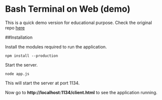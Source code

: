 # Bash Terminal on Web (demo)
This is a quick demo version for educational purpose. Check the original repo [here](http://github.com/pocha/terminal-codelearn)

##Installation 

Install the modules required to run the application.

	npm install --production

Start the server.

	node app.js

This will start the server at port 1134.

Now go to **http://localhost:1134/client.html** to see the application running.

